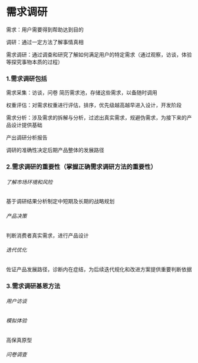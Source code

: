 # 需求调研

需求：用户需要得到帮助达到目的

调研：通过一定方法了解事情真相

需求调研：通过调查和研究了解如何满足用户的特定需求（通过观察，访谈，体验等探究事物本质的过程）

### 1.需求调研包括

需求采集：访谈，问卷 简历需求池，存储这些需求，以备随时调用

权重评估：对需求权重进行评估，排序，优先级越高越早进入设计，开发阶段

需求分析：涉及需求的拆解与分析，过滤出真实需求，规避伪需求，为接下来的产品设计提供基础

产出调研分析报告

调研的准确性决定后期产品整体的发展路径

### 2.需求调研的重要性（掌握正确需求调研方法的重要性）

###### 了解市场环境和风险

基于调研结果分析制定中短期及长期的战略规划

###### 产品决策

判断消费者真实需求，进行产品设计

###### 迭代优化

佐证产品发展路径，诊断内在症结，为后续迭代规化和改进方案提供重要判断依据

### 3.需求调研基恩方法

###### 用户访谈

###### 模拟体验

高保真原型

###### 问卷调查
